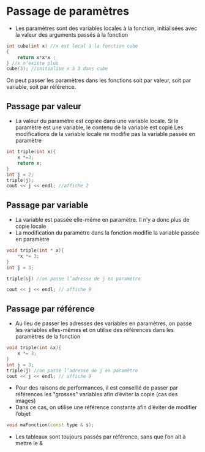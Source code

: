 # Passage de paramètres

* Les paramètres sont des variables locales à la fonction, initialisées avec la valeur des arguments passés à la fonction

``` c++
int cube(int x) //x est local à la fonction cube
{
    return x*x*x ; 
} //x n’existe plus
cube(3); //initialise x à 3 dans cube
```

On peut passer les paramètres dans les fonctions soit par valeur, soit par variable, soit par référence.

## Passage par valeur

* La valeur du paramètre est copiée dans une variable locale. Si le paramètre est une variable, le contenu de la variable est copié
Les modifications de la variable locale ne modifie pas la variable passée en paramètre

``` c++
int triple(int x){
    x *=3; 
    return x;
}
int j = 2;
triple(j);
cout << j << endl; //affiche 2
```

## Passage par variable

* La variable est passée elle-même en paramètre. Il n’y a donc plus de copie locale
* La modification du paramètre dans la fonction modifie la variable passée en paramètre

``` c++
void triple(int * x){
    *x *= 3;
}
int j = 3;

triple(&j) //on passe l’adresse de j en paramètre

cout << j << endl; // affiche 9
```

## Passage par référence

* Au lieu de passer les adresses des variables en paramètres, on passe les variables elles-mêmes et on utilise des références dans les paramètres de la fonction

```c++
void triple(int &x){
    x *= 3;
}
int j = 3;
triple(j) //on passe l’adresse de j en paramètre
cout << j << endl; // affiche 9
```

* Pour des raisons de performances, il est conseillé de passer par références les "grosses" variables afin d’éviter la copie (cas des images)
* Dans ce cas, on utilise une référence constante afin d’éviter de modifier l’objet

``` c++
void maFonction(const type & s);
```

* Les tableaux sont toujours passés par référence, sans que l’on ait à mettre le &
